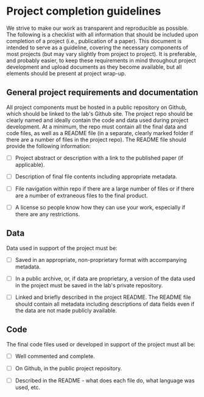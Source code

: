 # Project completion guidelines

We strive to make our work as transparent and reproducible as possible. The following is a checklist with all information that should be included upon completion of a project (i.e., publication of a paper). This document is intended to serve as a guideline, covering the necessary components of most projects (but may vary slightly from project to project). It is preferable, and probably easier, to keep these requirements in mind throughout project development and upload documents as they become available, but all elements should be present at project wrap-up. 

## General project requirements and documentation

All project components must be hosted in a public repository on Github, which should be linked to the lab's Github site. The project repo should be clearly named and ideally contain the code and data used during project development. At a minimum, the repo must contain all the final data and code files, as well as a README file (in a separate, clearly marked folder if there are a number of files in the project repo). The README file should provide the following information:

- [ ] Project abstract or description with a link to the published paper (if applicable).
- [ ] Description of final file contents including appropriate metadata.
- [ ] File navigation within repo if there are a large number of files or if there are a number of extraneous files to the final product. 
- [ ] A license so people know how they can use your work, especially if there are any restrictions. 


## Data

Data used in support of the project must be:

- [ ] Saved in an appropriate, non-proprietary format with accompanying metadata.
- [ ] In a public archive, or, if data are proprietary, a version of the data used in the project must be saved in the lab's private repository.
- [ ] Linked and briefly described in the project README. The README file should contain all metadata including descriptions of data fields even if the data are not made publicly available. 


## Code

The final code files used or developed in support of the project must all be:

- [ ] Well commented and complete.
- [ ] On Github, in the public project repository.
- [ ] Described in the README - what does each file do, what language was used, etc.

